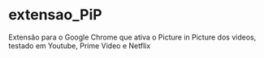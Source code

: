 # extensao_PiP
Extensão para o Google Chrome que ativa o Picture in Picture dos videos, testado em Youtube, Prime Video e Netflix
